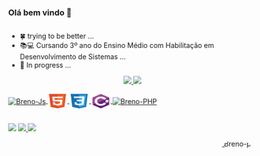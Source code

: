 ### Olá bem vindo 👋
 ##

* 🍀 trying to be better ...
* 📚💻 Cursando 3º ano do Ensino Médio com Habilitação em Desenvolvimento de Sistemas ...
* 💫 In progress ...

<div align="center">
<a href="https://github.com/naiolps">
<img height="180em" src="https://github-readme-stats.vercel.app/api?username=naiolps&show_icons=true&theme=tokyonight&include_all_commits=true&count_private=true"/>
<img height="180em" src="https://github-readme-stats.vercel.app/api/top-langs/?username=naiolps&layout=compact&langs_count=7&theme=tokyonight"/>
</div> 
 
 
 
<div style="display: inline_block"><br>
<img align="center" alt="Breno-Js" height="30" width="40" src="https://cdn.jsdelivr.net/gh/devicons/devicon/icons/javascript/javascript-original.svg" />
<img align="center" alt="Breno-HTML" height="30" width="40" src="https://raw.githubusercontent.com/devicons/devicon/master/icons/html5/html5-original.svg">
<img align="center" alt="Breno-CSS" height="30" width="40" src="https://raw.githubusercontent.com/devicons/devicon/master/icons/css3/css3-original.svg">
<img align="center" alt="Breno-Csharp" height="30" width="40" src="https://raw.githubusercontent.com/devicons/devicon/master/icons/csharp/csharp-original.svg">
<img align="center" alt="Breno-PHP" height="30" witdth="40" src="https://cdn.jsdelivr.net/gh/devicons/devicon/icons/php/php-original.svg" />
</div>
  
 
 
 
##
<div >
 <a href="https://www.linkedin.com/in/breno-pereira-dos-santos-110796257/" target="_blank"><img src="https://img.shields.io/badge/-LinkedIn-%230077B5?style=for-the-badge&logo=linkedin&logoColor=white" target="_blank"></a>
 <a href = "mailto:pereiradossantosbreno4@gmail.com"><img src="https://img.shields.io/badge/-Gmail-%23333?style=for-the-badge&logo=gmail&logoColor=white" target="_blank">
<a href="https://www.instagram.com/breno.ps/" target="_blank"><img src="https://img.shields.io/badge/-Instagram-%23E4405F?style=for-the-badge&logo=instagram&logoColor=white" target="_blank"></a>
 
  <img align="right" alt="Breno-pic" height="150" style="border-radius:50px;"
     src="https://scontent.fssz6-2.fna.fbcdn.net/v/t39.30808-6/315965800_3393406370884160_3487167150752818730_n.jpg?_nc_cat=102&ccb=1-7&_nc_sid=09cbfe&_nc_eui2=AeHeuV_OS8awJe3mXJ0Kg9eBIQqgMYIEDJUhCqAxggQMlUInUb1ZPUbfTC_1srFNkEtWIVTzK-PHwQffS0OJKBD9&_nc_ohc=uRJ5vYk6fxwAX8hwjRk&tn=HEX8YbGeo39KGLpc&_nc_ht=scontent.fssz6-2.fna&oh=00_AfCF1z9n8fNoqLhox3LaoFPKeKFz6HoYUXpQqJujn8Q5cA&oe=637C4C4D">
  </a>
</div>
